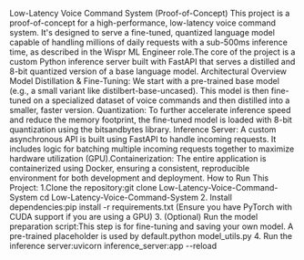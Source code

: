 Low-Latency Voice Command System (Proof-of-Concept)
This project is a proof-of-concept for a high-performance, low-latency voice command system. It's designed to serve a fine-tuned, quantized language model capable of handling millions of daily requests with a sub-500ms inference time, as described in the Wispr ML Engineer role.The core of the project is a custom Python inference server built with FastAPI that serves a distilled and 8-bit quantized version of a base language model.
Architectural Overview
Model Distillation & Fine-Tuning: We start with a pre-trained base model (e.g., a small variant like distilbert-base-uncased). This model is then fine-tuned on a specialized dataset of voice commands and then distilled into a smaller, faster version.
Quantization: To further accelerate inference speed and reduce the memory footprint, the fine-tuned model is loaded with 8-bit quantization using the bitsandbytes library.
Inference Server: A custom asynchronous API is built using FastAPI to handle incoming requests. It includes logic for batching multiple incoming requests together to maximize hardware utilization (GPU).Containerization: The entire application is containerized using Docker, ensuring a consistent, reproducible environment for both development and deployment.
How to Run This Project:
1.Clone the repository:git clone Low-Latency-Voice-Command-System
cd Low-Latency-Voice-Command-System
2. Install dependencies:pip install -r requirements.txt
(Ensure you have PyTorch with CUDA support if you are using a GPU)
3. (Optional) Run the model preparation script:This step is for fine-tuning and saving your own model. A pre-trained placeholder is used by default.python model_utils.py
4. Run the inference server:uvicorn inference_server:app --reload

